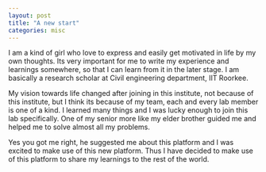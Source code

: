 ```yaml
---
layout: post
title: "A new start"
categories: misc
---
```


I am a kind of girl who love to express and easily get motivated in  life by my own thoughts. Its very important for me to write my experience and learnings somewhere, so that I can learn from it in the later stage. I am basically a research scholar at Civil engineering department, IIT Roorkee. 

My vision towards life changed after joining in this institute, not because of this institute, but I think its because of my team, each and every lab member is one of a kind. I learned many things and I was lucky enough to join this lab specifically. One of my senior  more like my elder brother guided me and helped me to solve almost all my problems. 

Yes you got me right, he suggested me about this platform and I was excited to make use of this new platform. Thus I have decided to make use of this platform to share my learnings to the rest of the world.


